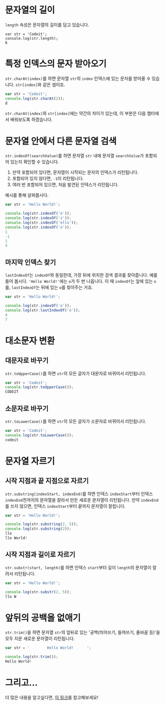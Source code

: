 # 문자열의 길이

`length` 속성은 문자열의 길이를 담고 있습니다.

```
var str = 'Codeit';
console.log(str.length);
6
```

# 특정 인덱스의 문자 받아오기

`str.charAt(index)`를 하면 문자열 `str`의 `index` 인덱스에 있는 문자를 받아올 수 있습니다. `str[index]`와 같은 셈이죠.

```js
var str = 'Codeit';
console.log(str.charAt(2));
d
```

`str.charAt(index)`와 `str[index]`에는 약간의 차이가 있는데, 이 부분은 다음 챕터에서 배워보도록 하겠습니다.

# 문자열 안에서 다른 문자열 검색

`str.indexOf(searchValue)`를 하면 문자열 `str` 내에 문자열 `searchValue`가 포함되어 있는지 확인할 수 있습니다.

1. 만약 포함되어 있다면, 문자열이 시작되는 문자의 인덱스가 리턴됩니다.
2. 포함되어 있지 않다면, `-1`이 리턴됩니다.
3. 여러 번 포함되어 있으면, 처음 발견된 인덱스가 리턴됩니다.

예시를 통해 살펴봅시다.

```js
var str = 'Hello World!';

console.log(str.indexOf('e'));
console.log(str.indexOf('z'));
console.log(str.indexOf('ello'));
console.log(str.indexOf('o'));
1
-1
1
4
```

## 마지막 인덱스 찾기

`lastIndexOf`는 `indexOf`와 동일한데, 가장 뒤에 위치한 검색 결과를 찾아줍니다.   예를 들어 봅시다. `'Hello World!'`에는 `o`가 두 번 나옵니다.   이 때 `indexOf`는 앞에 있는 `o`를, `lastIndexOf`는 뒤에 있는 `o`를 찾아주는 거죠.

```js
var str = 'Hello World!';

console.log(str.indexOf('o'));
console.log(str.lastIndexOf('o'));
4
7
```

# 대소문자 변환

## 대문자로 바꾸기

`str.toUpperCase()`를 하면 `str`의 모든 글자가 대문자로 바뀌어서 리턴됩니다.

```js
var str = 'Codeit';
console.log(str.toUpperCase());
CODEIT
```

## 소문자로 바꾸기

`str.toLowerCase()`를 하면 `str`의 모든 글자가 소문자로 바뀌어서 리턴됩니다.

```js
var str = 'Codeit';
console.log(str.toLowerCase());
codeit
```

# 문자열 자르기

## 시작 지점과 끝 지점으로 자르기

`str.substring(indexStart, indexEnd)`를 하면 인덱스 `indexStart`부터 인덱스 `indexEnd`전까지의 문자열을 잘라서 만든 새로운 문자열이 리턴됩니다. 만약 `indexEnd`를 쓰지 않으면, 인덱스 `indexStart`부터 끝까지 문자열이 잘립니다.

```js
var str = 'Hello World!';

console.log(str.substring(2, 5));
console.log(str.substring(2));
llo
llo World!
```

## 시작 지점과 길이로 자르기

`str.substr(start, length)`를 하면 인덱스 `start`부터 길이 `length`의 문자열이 잘려서 리턴됩니다.

```js
var str = 'Hello World!';

console.log(str.substr(2, 5));
llo W
```

# 앞뒤의 공백을 없애기

`str.trim()`을 하면 문자열 `str`의 앞뒤로 있는 '공백(띄어쓰기, 들여쓰기, 줄바꿈 등)'을 모두 지운 새로운 문자열이 리턴됩니다.

```js
var str = '        Hello World!      ';

console.log(str.trim());
Hello World!
```

# 그리고...

더 많은 내용을 알고싶다면, [이 링크](https://developer.mozilla.org/ko/docs/Web/JavaScript/Reference/Global_Objects/String/prototype)를 참고해보세요!